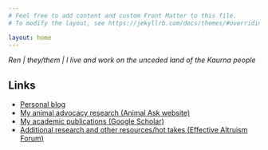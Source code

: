 ```yaml
---
# Feel free to add content and custom Front Matter to this file.
# To modify the layout, see https://jekyllrb.com/docs/themes/#overriding-theme-defaults

layout: home
---
```

*Ren | they/them | I live and work on the unceded land of the Kaurna people*

## Links
- [Personal blog](island.bearblog.dev)
- [My animal advocacy research (Animal Ask website)](animalask.org/research)
- [My academic publications (Google Scholar)](https://scholar.google.com/citations?hl=en&user=hCCZcZYAAAAJ&view_op=list_works&sortby=pubdate)
- [Additional research and other resources/hot takes (Effective Altruism Forum)](https://forum.effectivealtruism.org/users/ren-ryba)
